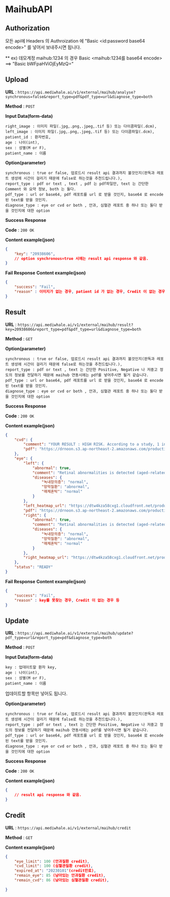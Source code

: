 # MaihubAPI

## Authorization

모든 api에 Headers 의 Authroization 에 "Basic <id:password base64 encode>" 를 넣어서 보내주시면 됩니다.

** ex) 데모계정 maihub:1234 의 경우 Basic <maihub:1234를 base64 encode> ==> "Basic bWFpaHViOjEyMzQ="

## Upload

**URL** : `https://api.mediwhale.ai/v1/external/maihub/analyse?synchronous=false&report_type=pdf&pdf_type=url&diagnose_type=both`

**Method** : `POST`

**Input Data(form-data)**

```
right_image : 이미지 파일(.jpg,.png,.jpeg,.tif 등) 또는 다이콤파일(.dcm),
left_image : 이미지 파일(.jpg,.png,.jpeg,.tif 등) 또는 다이콤파일(.dcm),
patient_id : 환자번호,
age : 나이(int),
sex : 성별(M or F),
patient_name : 이름
```

**Option(parameter)**

```
synchronous : true or false, 업로드시 result api 결과까지 볼것인지(판독과 레포트 생성에 시간이 걸리기 때문에 false로 하는것을 추천드립니다.),
report_type : pdf or text , text , pdf 는 pdf파일만, text 는 간단한 Comment 와 요약 정보, both 는 둘다.
pdf_type : url or base64, pdf 레포트를 url 로 받을 것인지, base64 로 encode된 text를 받을 것인지.
diagnose_type : eye or cvd or both , 안과, 심혈관 레포트 중 하나 또는 둘다 받을 것인지에 대한 option
```

**Success Response**

**Code** : `200 OK`

**Content example(json)**

```json
{
    "key": "20938606",
    // option synchronous=true 시에는 result api response 와 같음.
}
```
**Fail Response**
**Content example(json)**

```json
{
    "success": "Fail",
    "reason" : 이미지가 없는 경우, patient id 가 없는 경우, Credit 이 없는 경우 등
}
```

## Result

**URL** : `https://api.mediwhale.ai/v1/external/maihub/result?key=20938606&report_type=pdf&pdf_type=url&diagnose_type=both`

**Method** : `GET`

**Option(parameter)**

```
synchronous : true or false, 업로드시 result api 결과까지 볼것인지(판독과 레포트 생성에 시간이 걸리기 때문에 false로 하는것을 추천드립니다.),
report_type : pdf or text , text 는 간단한 Positive, Negative 나 저중고 정도의 정보를 전달하기 때문에 maihub 연동시에는 pdf를 넣어주시면 될거 같습니다.
pdf_type : url or base64, pdf 레포트를 url 로 받을 것인지, base64 로 encode된 text를 받을 것인지.
diagnose_type : eye or cvd or both , 안과, 심혈관 레포트 중 하나 또는 둘다 받을 것인지에 대한 option
```
**Success Response**

**Code** : `200 OK`

**Content example(json)**

```json
{
    "cvd": {
        "comment": "YOUR RESULT : HIGH RISK. According to a study, 1 in 5 people in HIGH-RISK group will experience a cardiovascular disease event (like    stroke, heart attack or other circulatory problem) within the next 10 years. A HIGH-RISK score does not indicate that you have a cardiovascular disease nor will you definitely experience a stroke or heart attack. However, this signals that there may be hidden diseases that you are not aware of.",
        "pdf": "https://drnoon.s3.ap-northeast-2.amazonaws.com/production/reports/fundus/78694123_Reti-CVD_20221105_030322.pdf"
    },
    "eye": {
        "left": {
            "abnormal": true,
            "comment": "Retinal abnormalities is detected (aged-related macular degeneration, diabetic retinopathy, etc).\nNo significant glaucoma suspect/media opacity",
            "diseases": {
                "녹내장의증": "normal",
                "망막질환": "abnormal",
                "매체혼탁": "normal"
            }
        },
        "left_heatmap_url": "https://dtw4kza58cxg1.cloudfront.net/production/processed/2022-11-17/443_123527442429_left_actmap.jpg",
        "pdf": "https://drnoon.s3.ap-northeast-2.amazonaws.com/production/reports/fundus/1234_Reti-Eye_20221117_123534.pdf",
        "right": {
            "abnormal": true,
            "comment": "Retinal abnormalities is detected (aged-related macular degeneration, diabetic retinopathy, etc).\nNo significant glaucoma suspect/media opacity",
            "diseases": {
                "녹내장의증": "normal",
                "망막질환": "abnormal",
                "매체혼탁": "normal"
            }
        },
        "right_heatmap_url": "https://dtw4kza58cxg1.cloudfront.net/production/processed/2022-11-17/443_123531980209_right_actmap.jpg"
    },
    "status": "READY"
}
```
**Fail Response**
**Content example(json)**

```json
{
    "success": "Fail",
    "reason" : key를 못찾는 경우, Credit 이 없는 경우 등
}
```

## Update

**URL** : `https://api.mediwhale.ai/v1/external/maihub/update?pdf_type=url&report_type=pdf&diagnose_type=both`

**Method** : `POST`

**Input Data(form-data)**

```
key : 업데이트할 환자 key,
age : 나이(int),
sex : 성별(M or F),
patient_name : 이름
```
업데이트할 항목만 넣어도 됩니다.

**Option(parameter)**

```
synchronous : true or false, 업로드시 result api 결과까지 볼것인지(판독과 레포트 생성에 시간이 걸리기 때문에 false로 하는것을 추천드립니다.),
report_type : pdf or text , text 는 간단한 Positive, Negative 나 저중고 정도의 정보를 전달하기 때문에 maihub 연동시에는 pdf를 넣어주시면 될거 같습니다.
pdf_type : url or base64, pdf 레포트를 url 로 받을 것인지, base64 로 encode된 text를 받을 것인지.
diagnose_type : eye or cvd or both , 안과, 심혈관 레포트 중 하나 또는 둘다 받을 것인지에 대한 option
```

**Success Response**

**Code** : `200 OK`

**Content example(json)**

```json
{
    // result api response 와 같음.
}
```

## Credit

**URL** : `https://api.mediwhale.ai/v1/external/maihub/credit`

**Method** : `GET`

**Content example(json)**

```json
{   
    "eye_limit": 100 (안과질환 credit),
    "cvd_limit": 100 (심혈관질환 credit),
    "expired_at": "20230101"(credit만료),
    "remain_eye": 85 (남아있는 안과질환 credit),
    "remain_cvd": 86 (남아있는 심혈관질환 credit),
   
}
```
